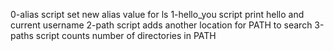 0-alias script set new alias value for ls
1-hello_you script print hello and current username
2-path script adds another location for PATH to search
3-paths script counts number of directories in PATH
